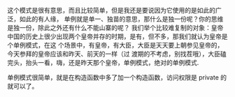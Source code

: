 这个模式是很有意思，而且比较简单，但是我还是要说因为它使用的是如此的广泛，如此的有人缘，
单例就是单一、独苗的意思，那什么是独一份呢？你的思维是独一份，除此之外还有什么不能山寨的呢？
我们举个比较难复制的对象：皇帝
中国的历史上很少出现两个皇帝并存的时期，是有，但不多，那我们就认为皇帝是个单例模式，在这
个场景中，有皇帝，有大臣，大臣是天天要上朝参见皇帝的，今天参拜的皇帝应该和昨天、前天的一样（过
渡期的不考虑，别找茬哦），大臣磕完头，抬头一看，嗨，还是昨天那个皇帝，单例模式，绝对的单例模式.

单例模式很简单，就是在构造函数中多了加一个构造函数，访问权限是 private 的就可以了。

